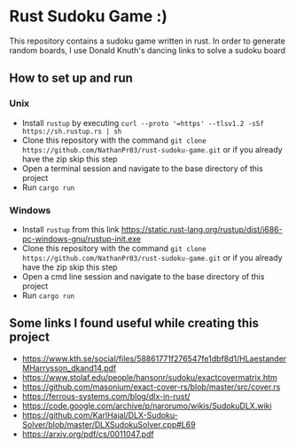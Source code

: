 # Rust Sudoku Game :)
This repository contains a sudoku game written in rust. In order to generate random boards, 
I use Donald Knuth's dancing links to solve a sudoku board

## How to set up and run 

### Unix
- Install `rustup` by executing `curl --proto '=https' --tlsv1.2 -sSf https://sh.rustup.rs | sh`
- Clone this repository with the command `git clone https://github.com/NathanPr03/rust-sudoku-game.git` or if you already have the zip skip this step
- Open a terminal session and navigate to the base directory of this project
- Run `cargo run`

### Windows
- Install `rustup` from this link https://static.rust-lang.org/rustup/dist/i686-pc-windows-gnu/rustup-init.exe
- Clone this repository with the command `git clone https://github.com/NathanPr03/rust-sudoku-game.git` or if you already have the zip skip this step
- Open a cmd line session and navigate to the base directory of this project
- Run `cargo run`

## Some links I found useful while creating this project
 - https://www.kth.se/social/files/58861771f276547fe1dbf8d1/HLaestanderMHarrysson_dkand14.pdf
 - https://www.stolaf.edu/people/hansonr/sudoku/exactcovermatrix.htm
 - https://github.com/masonium/exact-cover-rs/blob/master/src/cover.rs
 - https://ferrous-systems.com/blog/dlx-in-rust/
 - https://code.google.com/archive/p/narorumo/wikis/SudokuDLX.wiki
 - https://github.com/KarlHajal/DLX-Sudoku-Solver/blob/master/DLXSudokuSolver.cpp#L69
 - https://arxiv.org/pdf/cs/0011047.pdf

